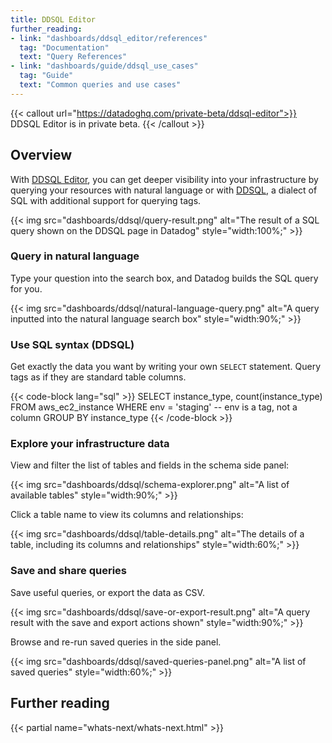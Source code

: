 ```yaml
---
title: DDSQL Editor
further_reading:
- link: "dashboards/ddsql_editor/references"
  tag: "Documentation"
  text: "Query References"
- link: "dashboards/guide/ddsql_use_cases"
  tag: "Guide"
  text: "Common queries and use cases"
---
```


{{< callout url="https://datadoghq.com/private-beta/ddsql-editor">}}
DDSQL Editor is in private beta.
{{< /callout >}}

## Overview

With [DDSQL Editor][1], you can get deeper visibility into your infrastructure by querying your resources with natural language or with [DDSQL][2], a dialect of SQL with additional support for querying tags.

{{< img src="dashboards/ddsql/query-result.png" alt="The result of a SQL query shown on the DDSQL page in Datadog" style="width:100%;" >}}

### Query in natural language

Type your question into the search box, and Datadog builds the SQL query for you.

{{< img src="dashboards/ddsql/natural-language-query.png" alt="A query inputted into the natural language search box" style="width:90%;" >}}

### Use SQL syntax (DDSQL)

Get exactly the data you want by writing your own `SELECT` statement. Query tags as if they are standard table columns.

{{< code-block lang="sql" >}}
SELECT instance_type, count(instance_type)
FROM aws_ec2_instance
WHERE env = 'staging' -- env is a tag, not a column
GROUP BY instance_type
{{< /code-block >}}

### Explore your infrastructure data

View and filter the list of tables and fields in the schema side panel:

{{< img src="dashboards/ddsql/schema-explorer.png" alt="A list of available tables" style="width:90%;" >}}

Click a table name to view its columns and relationships:

{{< img src="dashboards/ddsql/table-details.png" alt="The details of a table, including its columns and relationships" style="width:60%;" >}}

### Save and share queries

Save useful queries, or export the data as CSV.

{{< img src="dashboards/ddsql/save-or-export-result.png" alt="A query result with the save and export actions shown" style="width:90%;" >}}

Browse and re-run saved queries in the side panel.

{{< img src="dashboards/ddsql/saved-queries-panel.png" alt="A list of saved queries" style="width:60%;" >}}

## Further reading

{{< partial name="whats-next/whats-next.html" >}}

[1]: https://app.datadoghq.com/ddsql/editor
[2]: /dashboards/ddsql_editor/reference